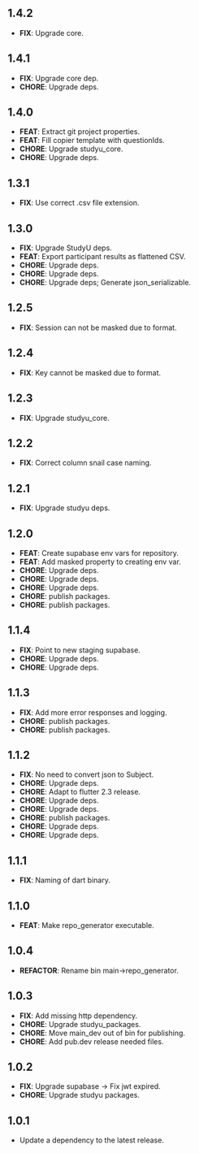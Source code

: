 ## 1.4.2

 - **FIX**: Upgrade core.

## 1.4.1

 - **FIX**: Upgrade core dep.
 - **CHORE**: Upgrade deps.

## 1.4.0

 - **FEAT**: Extract git project properties.
 - **FEAT**: Fill copier template with questionIds.
 - **CHORE**: Upgrade studyu_core.
 - **CHORE**: Upgrade deps.

## 1.3.1

 - **FIX**: Use correct .csv file extension.

## 1.3.0

 - **FIX**: Upgrade StudyU deps.
 - **FEAT**: Export participant results as flattened CSV.
 - **CHORE**: Upgrade deps.
 - **CHORE**: Upgrade deps.
 - **CHORE**: Upgrade deps; Generate json_serializable.

## 1.2.5

 - **FIX**: Session can not be masked due to format.

## 1.2.4

 - **FIX**: Key cannot be masked due to format.

## 1.2.3

 - **FIX**: Upgrade studyu_core.

## 1.2.2

 - **FIX**: Correct column snail case naming.

## 1.2.1

 - **FIX**: Upgrade studyu deps.

## 1.2.0

 - **FEAT**: Create supabase env vars for repository.
 - **FEAT**: Add masked property to creating env var.
 - **CHORE**: Upgrade deps.
 - **CHORE**: Upgrade deps.
 - **CHORE**: Upgrade deps.
 - **CHORE**: publish packages.
 - **CHORE**: publish packages.

## 1.1.4

 - **FIX**: Point to new staging supabase.
 - **CHORE**: Upgrade deps.
 - **CHORE**: Upgrade deps.

## 1.1.3

 - **FIX**: Add more error responses and logging.
 - **CHORE**: publish packages.
 - **CHORE**: publish packages.

## 1.1.2

 - **FIX**: No need to convert json to Subject.
 - **CHORE**: Upgrade deps.
 - **CHORE**: Adapt to flutter 2.3 release.
 - **CHORE**: Upgrade deps.
 - **CHORE**: Upgrade deps.
 - **CHORE**: publish packages.
 - **CHORE**: Upgrade deps.
 - **CHORE**: Upgrade deps.

## 1.1.1

 - **FIX**: Naming of dart binary.

## 1.1.0

 - **FEAT**: Make repo_generator executable.

## 1.0.4

 - **REFACTOR**: Rename bin main->repo_generator.

## 1.0.3

 - **FIX**: Add missing http dependency.
 - **CHORE**: Upgrade studyu_packages.
 - **CHORE**: Move main_dev out of bin for publishing.
 - **CHORE**: Add pub.dev release needed files.

## 1.0.2

 - **FIX**: Upgrade supabase -> Fix jwt expired.
 - **CHORE**: Upgrade studyu packages.

## 1.0.1

 - Update a dependency to the latest release.

